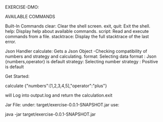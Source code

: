 EXERCISE-DMO:

AVAILABLE COMMANDS

Built-In Commands
        clear: Clear the shell screen.
        exit, quit: Exit the shell.
        help: Display help about available commands.
        script: Read and execute commands from a file.
        stacktrace: Display the full stacktrace of the last error.

Json Handler
        calculate: Gets a Json Object -Checking compatibility of numbers and strategy and calculating.
        format: Selecting data format : Json  {numbers,operator} is default
        strategy: Selecting number strategy : Positive is default


Get Started:

calculate {\"numbers\":[1,2,3,4,5],\"operator\":\"plus\"}

will Log into output.log and return the calculation.exit


Jar File:
under: target/exercise-0.0.1-SNAPSHOT.jar
use:

java -jar target/exercise-0.0.1-SNAPSHOT.jar
